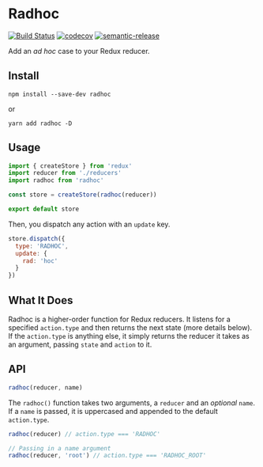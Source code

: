# Radhoc

[![Build Status](https://travis-ci.org/kyleshevlin/radhoc.svg?branch=master)](https://travis-ci.org/kyleshevlin/radhoc)
[![codecov](https://codecov.io/gh/kyleshevlin/radhoc/branch/master/graph/badge.svg)](https://codecov.io/gh/kyleshevlin/radhoc)
[![semantic-release](https://img.shields.io/badge/%20%20%F0%9F%93%A6%F0%9F%9A%80-semantic--release-e10079.svg)](https://github.com/semantic-release/semantic-release)

Add an _ad hoc_ case to your Redux reducer.

## Install

```
npm install --save-dev radhoc
```

or

```
yarn add radhoc -D
```

## Usage

```javascript
import { createStore } from 'redux'
import reducer from './reducers'
import radhoc from 'radhoc'

const store = createStore(radhoc(reducer))

export default store
```

Then, you dispatch any action with an `update` key.

```javascript
store.dispatch({
  type: 'RADHOC',
  update: {
    rad: 'hoc'
  }
})
```

## What It Does

Radhoc is a higher-order function for Redux reducers. It listens for a specified `action.type` and then returns the next state (more details below). If the `action.type` is anything else, it simply returns the reducer it takes as an argument, passing `state` and `action` to it.

## API

```javascript
radhoc(reducer, name)
```

The `radhoc()` function takes two arguments, a `reducer` and an _optional_ `name`. If a `name` is passed, it is uppercased and appended to the default `action.type`.

```javascript
radhoc(reducer) // action.type === 'RADHOC'

// Passing in a name argument
radhoc(reducer, 'root') // action.type === 'RADHOC_ROOT'
```
